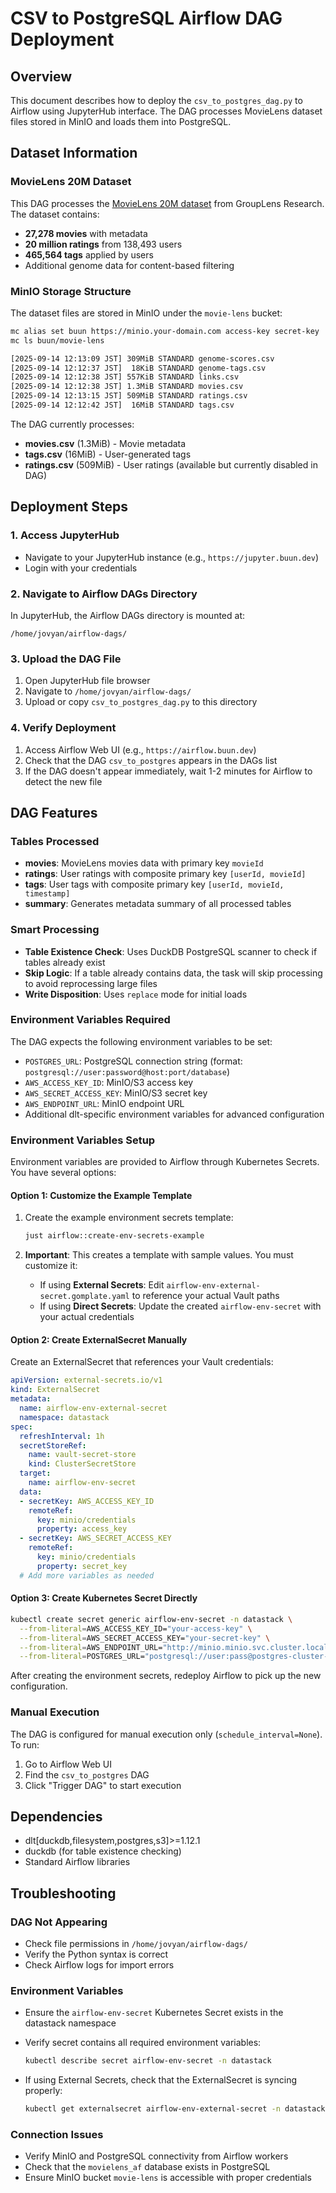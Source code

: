 # CSV to PostgreSQL Airflow DAG Deployment

## Overview

This document describes how to deploy the `csv_to_postgres_dag.py` to Airflow using JupyterHub interface. The DAG processes MovieLens dataset files stored in MinIO and loads them into PostgreSQL.

## Dataset Information

### MovieLens 20M Dataset

This DAG processes the [MovieLens 20M dataset](https://grouplens.org/datasets/movielens/20m/) from GroupLens Research. The dataset contains:

- **27,278 movies** with metadata
- **20 million ratings** from 138,493 users
- **465,564 tags** applied by users
- Additional genome data for content-based filtering

### MinIO Storage Structure

The dataset files are stored in MinIO under the `movie-lens` bucket:

```bash
mc alias set buun https://minio.your-domain.com access-key secret-key
mc ls buun/movie-lens

[2025-09-14 12:13:09 JST] 309MiB STANDARD genome-scores.csv
[2025-09-14 12:12:37 JST]  18KiB STANDARD genome-tags.csv
[2025-09-14 12:12:38 JST] 557KiB STANDARD links.csv
[2025-09-14 12:12:38 JST] 1.3MiB STANDARD movies.csv
[2025-09-14 12:13:15 JST] 509MiB STANDARD ratings.csv
[2025-09-14 12:12:42 JST]  16MiB STANDARD tags.csv
```

The DAG currently processes:

- **movies.csv** (1.3MiB) - Movie metadata
- **tags.csv** (16MiB) - User-generated tags
- **ratings.csv** (509MiB) - User ratings (available but currently disabled in DAG)

## Deployment Steps

### 1. Access JupyterHub

- Navigate to your JupyterHub instance (e.g., `https://jupyter.buun.dev`)
- Login with your credentials

### 2. Navigate to Airflow DAGs Directory

In JupyterHub, the Airflow DAGs directory is mounted at:

```
/home/jovyan/airflow-dags/
```

### 3. Upload the DAG File

1. Open JupyterHub file browser
2. Navigate to `/home/jovyan/airflow-dags/`
3. Upload or copy `csv_to_postgres_dag.py` to this directory

### 4. Verify Deployment

1. Access Airflow Web UI (e.g., `https://airflow.buun.dev`)
2. Check that the DAG `csv_to_postgres` appears in the DAGs list
3. If the DAG doesn't appear immediately, wait 1-2 minutes for Airflow to detect the new file

## DAG Features

### Tables Processed

- **movies**: MovieLens movies data with primary key `movieId`
- **ratings**: User ratings with composite primary key `[userId, movieId]`
- **tags**: User tags with composite primary key `[userId, movieId, timestamp]`
- **summary**: Generates metadata summary of all processed tables

### Smart Processing

- **Table Existence Check**: Uses DuckDB PostgreSQL scanner to check if tables already exist
- **Skip Logic**: If a table already contains data, the task will skip processing to avoid reprocessing large files
- **Write Disposition**: Uses `replace` mode for initial loads

### Environment Variables Required

The DAG expects the following environment variables to be set:

- `POSTGRES_URL`: PostgreSQL connection string (format: `postgresql://user:password@host:port/database`)
- `AWS_ACCESS_KEY_ID`: MinIO/S3 access key
- `AWS_SECRET_ACCESS_KEY`: MinIO/S3 secret key
- `AWS_ENDPOINT_URL`: MinIO endpoint URL
- Additional dlt-specific environment variables for advanced configuration

### Environment Variables Setup

Environment variables are provided to Airflow through Kubernetes Secrets. You have several options:

#### Option 1: Customize the Example Template

1. Create the example environment secrets template:

   ```bash
   just airflow::create-env-secrets-example
   ```

2. **Important**: This creates a template with sample values. You must customize it:
   - If using **External Secrets**: Edit `airflow-env-external-secret.gomplate.yaml` to reference your actual Vault paths
   - If using **Direct Secrets**: Update the created `airflow-env-secret` with your actual credentials

#### Option 2: Create ExternalSecret Manually

Create an ExternalSecret that references your Vault credentials:

```yaml
apiVersion: external-secrets.io/v1
kind: ExternalSecret
metadata:
  name: airflow-env-external-secret
  namespace: datastack
spec:
  refreshInterval: 1h
  secretStoreRef:
    name: vault-secret-store
    kind: ClusterSecretStore
  target:
    name: airflow-env-secret
  data:
  - secretKey: AWS_ACCESS_KEY_ID
    remoteRef:
      key: minio/credentials
      property: access_key
  - secretKey: AWS_SECRET_ACCESS_KEY
    remoteRef:
      key: minio/credentials
      property: secret_key
  # Add more variables as needed
```

#### Option 3: Create Kubernetes Secret Directly

```bash
kubectl create secret generic airflow-env-secret -n datastack \
  --from-literal=AWS_ACCESS_KEY_ID="your-access-key" \
  --from-literal=AWS_SECRET_ACCESS_KEY="your-secret-key" \
  --from-literal=AWS_ENDPOINT_URL="http://minio.minio.svc.cluster.local:9000" \
  --from-literal=POSTGRES_URL="postgresql://user:pass@postgres-cluster-rw.postgres:5432"
```

After creating the environment secrets, redeploy Airflow to pick up the new configuration.

### Manual Execution

The DAG is configured for manual execution only (`schedule_interval=None`). To run:

1. Go to Airflow Web UI
2. Find the `csv_to_postgres` DAG
3. Click "Trigger DAG" to start execution

## Dependencies

- dlt[duckdb,filesystem,postgres,s3]>=1.12.1
- duckdb (for table existence checking)
- Standard Airflow libraries

## Troubleshooting

### DAG Not Appearing

- Check file permissions in `/home/jovyan/airflow-dags/`
- Verify the Python syntax is correct
- Check Airflow logs for import errors

### Environment Variables

- Ensure the `airflow-env-secret` Kubernetes Secret exists in the datastack namespace
- Verify secret contains all required environment variables:

  ```bash
  kubectl describe secret airflow-env-secret -n datastack
  ```

- If using External Secrets, check that the ExternalSecret is syncing properly:

  ```bash
  kubectl get externalsecret airflow-env-external-secret -n datastack
  ```

### Connection Issues

- Verify MinIO and PostgreSQL connectivity from Airflow workers
- Check that the `movielens_af` database exists in PostgreSQL
- Ensure MinIO bucket `movie-lens` is accessible with proper credentials
